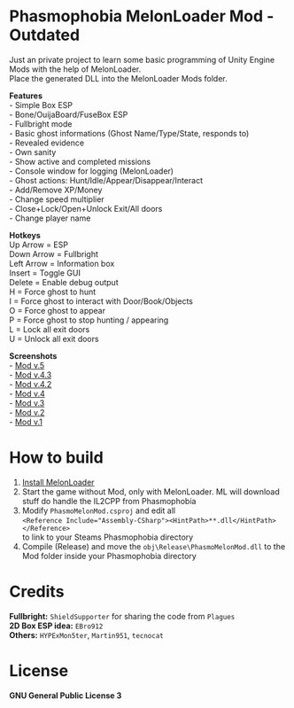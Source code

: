# Phasmophobia MelonLoader Mod - Outdated

Just an private project to learn some basic programming of Unity Engine Mods with the help of MelonLoader.  
Place the generated DLL into the MelonLoader Mods folder.   


**Features**  
\- Simple Box ESP  
\- Bone/OuijaBoard/FuseBox ESP  
\- Fullbright mode  
\- Basic ghost informations (Ghost Name/Type/State, responds to)  
\- Revealed evidence  
\- Own sanity  
\- Show active and completed missions  
\- Console window for logging (MelonLoader)  
\- Ghost actions: Hunt/Idle/Appear/Disappear/Interact  
\- Add/Remove XP/Money  
\- Change speed multiplier  
\- Close+Lock/Open+Unlock Exit/All doors  
\- Change player name


**Hotkeys**  
Up Arrow = ESP  
Down Arrow = Fullbright  
Left Arrow = Information box  
Insert = Toggle GUI  
Delete = Enable debug output  
H = Force ghost to hunt  
I = Force ghost to interact with Door/Book/Objects  
O = Force ghost to appear  
P = Force ghost to stop hunting / appearing  
L = Lock all exit doors  
U = Unlock all exit doors  

**Screenshots**  
\- [Mod v.5](Images/v5.png)  
\- [Mod v.4.3](Images/v4.3.png)  
\- [Mod v.4.2](Images/v4.2.png)  
\- [Mod v.4](Images/v4.png)  
\- [Mod v.3](Images/v3.png)  
\- [Mod v.2](Images/v2.png)  
\- [Mod v.1](Images/v1.png)


# How to build
1. [Install MelonLoader](https://melonwiki.xyz/#/README)
2. Start the game without Mod, only with MelonLoader. ML will download stuff do handle the IL2CPP from Phasmophobia
3. Modify `PhasmoMelonMod.csproj` and edit all  
```<Reference Include="Assembly-CSharp"><HintPath>**.dll</HintPath></Reference>```  
to link to your Steams Phasmophobia directory
4. Compile (Release) and move the `obj\Release\PhasmoMelonMod.dll` to the Mod folder inside your Phasmophobia directory



# Credits
**Fullbright:** `ShieldSupporter` for sharing the code from `Plagues`  
**2D Box ESP idea:** `EBro912`  
**Others:** `HYPExMon5ter`, `Martin951`, `tecnocat`


# License
**GNU General Public License 3**
